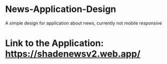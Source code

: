 # News-Application-Design
A simple design for application about news, currently not mobile responsive
# Link to the Application: https://shadenewsv2.web.app/
